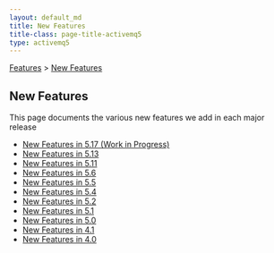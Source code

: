 ```yaml
---
layout: default_md
title: New Features 
title-class: page-title-activemq5
type: activemq5
---
```


[Features](features) > [New Features](new-features)


New Features
------------

This page documents the various new features we add in each major release

*   [New Features in 5.17 (Work in Progress)](components/classic/releases/new-features-in-517)
*   [New Features in 5.13](new-features-in-513)
*   [New Features in 5.11](new-features-in-511)
*   [New Features in 5.6](new-features-in-56)
*   [New Features in 5.5](new-features-in-55)
*   [New Features in 5.4](new-features-in-54)
*   [New Features in 5.2](new-features-in-52)
*   [New Features in 5.1](new-features-in-51)
*   [New Features in 5.0](new-features-in-50)
*   [New Features in 4.1](new-features-in-41)
*   [New Features in 4.0](changes-in-40)

